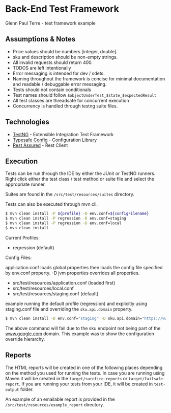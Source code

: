 # Back-End Test Framework

Glenn Paul Terre - test framework example

## Assumptions & Notes

* Price values should be numbers [integer, double].
* sku and description should be non-empty strings.
* All invalid requests should return 400.
* TODOS are left intentionally
* Error messaging is intended for dev / sdets.
* Naming throughout the framework is concise for minimal documentation and readable / debuggable error messaging.
* Tests should not contain conditionals
* Test names should follow `$objectUnderTest_$state_$expectedResult`
* All test classes are threadsafe for concurrent execution
* Concurrency is handled through testng suite files.

## Technologies

* [TestNG] - Extensible Integration Test Framework
* [Typesafe Config] - Configuration Library
* [Rest Assured] - Rest Client

## Execution

Tests can be run through the IDE by either the JUnit or TestNG runners. Right click either the test class / test method
or suite file and select the appropriate runner.

Suites are found in the `/src/test/resources/suites` directory.

Tests can also be executed through mvn cli.

```sh
$ mvn clean install -P ${profile} -D env.conf=${configFilename}
$ mvn clean install -P regression -D env.conf=staging
$ mvn clean install -P regression -D env.conf=local
$ mvn clean install
```

Current Profiles:

- regression (default)

Config Files:

application.conf loads global properties then loads the config file specified by env.conf property. -D jvm properties
overrides all properties.

- src/test/resources/application.conf (loaded first)
- src/test/resources/local.conf
- src/test/resources/staging.conf (default)

example running the default profile (regression) and explicitly using staging.conf file and overriding the `sku.api.domain` property.

```sh
$ mvn clean install -D env.conf="staging" -D sku.api.domain="https://www.google.com"
```
The above command will fail due to the sku endpoint not being part of the www.google.com domain. This example was to show the configuration override hierarchy.

## Reports

The HTML reports will be created in one of the following places depending on the method you used for running the tests.
In case you are running using Maven it will be created in the `target/surefire-reports` or `target/failsafe-report`. If
you are running your tests from your IDE, it will be created in `test-output` folder.

An example of an emailable report is provided in the `/src/test/resources/example_report` directory.

[//]: # (These are reference links used in the body of this note and get stripped out when the markdown processor does its job. There is no need to format nicely because it shouldn't be seen. Thanks SO - http://stackoverflow.com/questions/4823468/store-comments-in-markdown-syntax)

[TestNG]: <https://testng.org/doc/>

[Typesafe Config]: <https://github.com/lightbend/config>

[Rest Assured]: <https://github.com/rest-assured/rest-assured/wiki/Usage>
